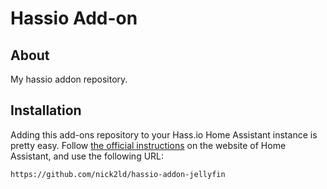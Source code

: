 # Hassio Add-on

## About
My hassio addon repository.

## Installation

Adding this add-ons repository to your Hass.io Home Assistant instance is
pretty easy. Follow [the official instructions][third-party-addons] on the
website of Home Assistant, and use the following URL:

```txt
https://github.com/nick2ld/hassio-addon-jellyfin
```

[third-party-addons]: https://home-assistant.io/hassio/installing_third_party_addons/
